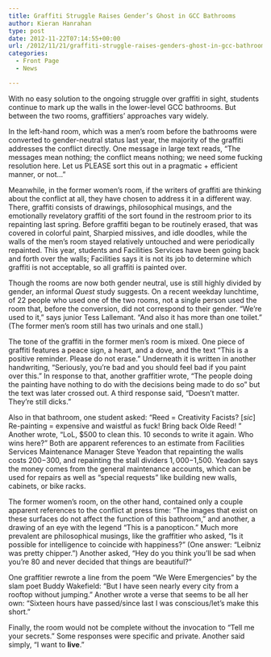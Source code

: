 ```yaml
---
title: Graffiti Struggle Raises Gender’s Ghost in GCC Bathrooms
author: Kieran Hanrahan
type: post
date: 2012-11-22T07:14:55+00:00
url: /2012/11/21/graffiti-struggle-raises-genders-ghost-in-gcc-bathrooms/
categories:
  - Front Page
  - News

---
```

With no easy solution to the ongoing struggle over graffiti in sight, students continue to mark up the walls in the lower-level GCC bathrooms. But between the two rooms, graffitiers&#8217; approaches vary widely.

In the left-hand room, which was a men&#8217;s room before the bathrooms were converted to gender-neutral status last year, the majority of the graffiti addresses the conflict directly. One message in large text reads, “The messages mean nothing; the conflict means nothing; we need some fucking resolution here. Let us PLEASE sort this out in a pragmatic + efficient manner, or not&#8230;”

Meanwhile, in the former women&#8217;s room, if the writers of graffiti are thinking about the conflict at all, they have chosen to address it in a different way. There, graffiti consists of drawings, philosophical musings, and the emotionally revelatory graffiti of the sort found in the restroom prior to its repainting last spring. Before graffiti began to be routinely erased, that was covered in colorful paint, Sharpied missives, and idle doodles, while the walls of the men’s room stayed relatively untouched and were periodically repainted. This year, students and Facilities Services have been going back and forth over the walls; Facilities says it is not its job to determine which graffiti is not acceptable, so all graffiti is painted over.

Though the rooms are now both gender neutral, use is still highly divided by gender, an informal _Quest_ study suggests. On a recent weekday lunchtime, of 22 people who used one of the two rooms, not a single person used the room that, before the conversion, did not correspond to their gender. “We&#8217;re used to it,” says junior Tess Lallemant. “And also it has more than one toilet.” (The former men&#8217;s room still has two urinals and one stall.)

The tone of the graffiti in the former men&#8217;s room is mixed. One piece of graffiti features a peace sign, a heart, and a dove, and the text “This is a positive reminder. Please do not erase.” Underneath it is written in another handwriting, “Seriously, you&#8217;re bad and you should feel bad if you paint over this.” In response to that, another graffitier wrote, “The people doing the painting have nothing to do with the decisions being made to do so” but the text was later crossed out. A third response said, “Doesn&#8217;t matter. They&#8217;re still dicks.”

Also in that bathroom, one student asked: “Reed = Creativity Facists? [_sic_] Re-painting = expensive and waistful as fuck! Bring back Olde Reed! ” Another wrote, “LoL, $500 to clean this. 10 seconds to write it again. Who wins here?” Both are apparent references to an estimate from Facilities Services Maintenance Manager Steve Yeadon that repainting the walls costs $200-$300, and repainting the stall dividers $1,000-$1,500. Yeadon says the money comes from the general maintenance accounts, which can be used for repairs as well as “special requests” like building new walls, cabinets, or bike racks.

The former women&#8217;s room, on the other hand, contained only a couple apparent references to the conflict at press time: “The images that exist on these surfaces do not affect the function of this bathroom,” and another, a drawing of an eye with the legend “This is a panopticon.” Much more prevalent are philosophical musings, like the graffitier who asked, “Is it possible for intelligence to coincide with happiness?” (One answer: “Leibniz was pretty chipper.”) Another asked, “Hey do you think you&#8217;ll be sad when you&#8217;re 80 and never decided that things are beautiful?”

One graffitier rewrote a line from the poem “We Were Emergencies” by the slam poet Buddy Wakefield: “But I have seen nearly every city from a rooftop without jumping.” Another wrote a verse that seems to be all her own: “Sixteen hours have passed/since last I was conscious/let&#8217;s make this short.”

Finally, the room would not be complete without the invocation to “Tell me your secrets.” Some responses were specific and private. Another said simply, “I want to **live**.”